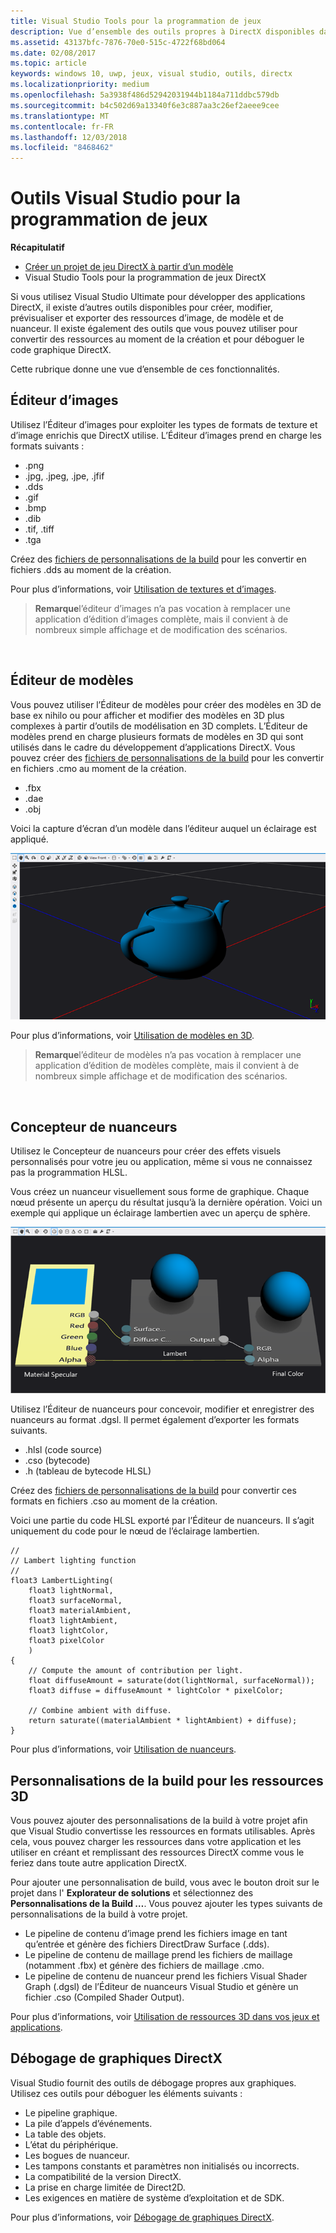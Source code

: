 ```yaml
---
title: Visual Studio Tools pour la programmation de jeux
description: Vue d’ensemble des outils propres à DirectX disponibles dans Visual Studio.
ms.assetid: 43137bfc-7876-70e0-515c-4722f68bd064
ms.date: 02/08/2017
ms.topic: article
keywords: windows 10, uwp, jeux, visual studio, outils, directx
ms.localizationpriority: medium
ms.openlocfilehash: 5a3938f486d52942031944b1184a711ddbc579db
ms.sourcegitcommit: b4c502d69a13340f6e3c887aa3c26ef2aeee9cee
ms.translationtype: MT
ms.contentlocale: fr-FR
ms.lasthandoff: 12/03/2018
ms.locfileid: "8468462"
---
```

# <a name="visual-studio-tools-for-game-programming"></a>Outils Visual Studio pour la programmation de jeux



**Récapitulatif**

-   [Créer un projet de jeu DirectX à partir d’un modèle](user-interface.md)
-   Visual Studio Tools pour la programmation de jeux DirectX


Si vous utilisez Visual Studio Ultimate pour développer des applications DirectX, il existe d’autres outils disponibles pour créer, modifier, prévisualiser et exporter des ressources d’image, de modèle et de nuanceur. Il existe également des outils que vous pouvez utiliser pour convertir des ressources au moment de la création et pour déboguer le code graphique DirectX.

Cette rubrique donne une vue d’ensemble de ces fonctionnalités.

## <a name="image-editor"></a>Éditeur d’images


Utilisez l’Éditeur d’images pour exploiter les types de formats de texture et d’image enrichis que DirectX utilise. L’Éditeur d’images prend en charge les formats suivants :

-   .png
-   .jpg, .jpeg, .jpe, .jfif
-   .dds
-   .gif
-   .bmp
-   .dib
-   .tif, .tiff
-   .tga

Créez des [fichiers de personnalisations de la build](#build-customizations-for-3d-assets) pour les convertir en fichiers .dds au moment de la création.

Pour plus d’informations, voir [Utilisation de textures et d’images](https://msdn.microsoft.com/library/windows/apps/hh873119.aspx).

> **Remarque**l’éditeur d’images n’a pas vocation à remplacer une application d’édition d’images complète, mais il convient à de nombreux simple affichage et de modification des scénarios.

 

## <a name="model-editor"></a>Éditeur de modèles


Vous pouvez utiliser l’Éditeur de modèles pour créer des modèles en 3D de base ex nihilo ou pour afficher et modifier des modèles en 3D plus complexes à partir d’outils de modélisation en 3D complets. L’Éditeur de modèles prend en charge plusieurs formats de modèles en 3D qui sont utilisés dans le cadre du développement d’applications DirectX. Vous pouvez créer des [fichiers de personnalisations de la build](#build-customizations-for-3d-assets) pour les convertir en fichiers .cmo au moment de la création.

-   .fbx
-   .dae
-   .obj

Voici la capture d’écran d’un modèle dans l’éditeur auquel un éclairage est appliqué.

![Théière](images/modeleditor.png)

Pour plus d’informations, voir [Utilisation de modèles en 3D](https://msdn.microsoft.com/library/windows/apps/hh873114.aspx).

> **Remarque**l’éditeur de modèles n’a pas vocation à remplacer une application d’édition de modèles complète, mais il convient à de nombreux simple affichage et de modification des scénarios.

 

## <a name="shader-designer"></a>Concepteur de nuanceurs


Utilisez le Concepteur de nuanceurs pour créer des effets visuels personnalisés pour votre jeu ou application, même si vous ne connaissez pas la programmation HLSL.

Vous créez un nuanceur visuellement sous forme de graphique. Chaque nœud présente un aperçu du résultat jusqu’à la dernière opération. Voici un exemple qui applique un éclairage lambertien avec un aperçu de sphère.

![Graphique de nuanceur visuel](images/shaderdesigner.png)

Utilisez l’Éditeur de nuanceurs pour concevoir, modifier et enregistrer des nuanceurs au format .dgsl. Il permet également d’exporter les formats suivants.

-   .hlsl (code source)
-   .cso (bytecode)
-   .h (tableau de bytecode HLSL)

Créez des [fichiers de personnalisations de la build](#build-customizations-for-3d-assets) pour convertir ces formats en fichiers .cso au moment de la création.

Voici une partie du code HLSL exporté par l’Éditeur de nuanceurs. Il s’agit uniquement du code pour le nœud de l’éclairage lambertien.

```hlsl
//
// Lambert lighting function
//
float3 LambertLighting(
    float3 lightNormal,
    float3 surfaceNormal,
    float3 materialAmbient,
    float3 lightAmbient,
    float3 lightColor,
    float3 pixelColor
    )
{
    // Compute the amount of contribution per light.
    float diffuseAmount = saturate(dot(lightNormal, surfaceNormal));
    float3 diffuse = diffuseAmount * lightColor * pixelColor;

    // Combine ambient with diffuse.
    return saturate((materialAmbient * lightAmbient) + diffuse);
}
```

Pour plus d’informations, voir [Utilisation de nuanceurs](https://msdn.microsoft.com/library/windows/apps/hh873117.aspx).

## <a name="build-customizations-for-3d-assets"></a>Personnalisations de la build pour les ressources 3D


Vous pouvez ajouter des personnalisations de la build à votre projet afin que Visual Studio convertisse les ressources en formats utilisables. Après cela, vous pouvez charger les ressources dans votre application et les utiliser en créant et remplissant des ressources DirectX comme vous le feriez dans toute autre application DirectX.

Pour ajouter une personnalisation de build, vous avec le bouton droit sur le projet dans l' **Explorateur de solutions** et sélectionnez des **Personnalisations de la Build …**. Vous pouvez ajouter les types suivants de personnalisations de la build à votre projet.

-   Le pipeline de contenu d’image prend les fichiers image en tant qu’entrée et génère des fichiers DirectDraw Surface (.dds).
-   Le pipeline de contenu de maillage prend les fichiers de maillage (notamment .fbx) et génère des fichiers de maillage .cmo.
-   Le pipeline de contenu de nuanceur prend les fichiers Visual Shader Graph (.dgsl) de l’Éditeur de nuanceurs Visual Studio et génère un fichier .cso (Compiled Shader Output).

Pour plus d’informations, voir [Utilisation de ressources 3D dans vos jeux et applications](https://msdn.microsoft.com/library/windows/apps/hh972446.aspx).

## <a name="debugging-directx-graphics"></a>Débogage de graphiques DirectX


Visual Studio fournit des outils de débogage propres aux graphiques. Utilisez ces outils pour déboguer les éléments suivants :

-   Le pipeline graphique.
-   La pile d’appels d’événements.
-   La table des objets.
-   L’état du périphérique.
-   Les bogues de nuanceur.
-   Les tampons constants et paramètres non initialisés ou incorrects.
-   La compatibilité de la version DirectX.
-   La prise en charge limitée de Direct2D.
-   Les exigences en matière de système d’exploitation et de SDK.

Pour plus d’informations, voir [Débogage de graphiques DirectX](https://msdn.microsoft.com/library/windows/apps/hh315751.aspx).


 

 

 




